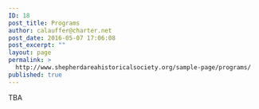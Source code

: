 ```yaml
---
ID: 18
post_title: Programs
author: calauffer@charter.net
post_date: 2016-05-07 17:06:08
post_excerpt: ""
layout: page
permalink: >
  http://www.shepherdareahistoricalsociety.org/sample-page/programs/
published: true
---
```

TBA